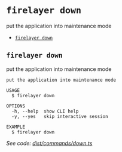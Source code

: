`firelayer down`
================

put the application into maintenance mode

* [`firelayer down`](#firelayer-down)

## `firelayer down`

put the application into maintenance mode

```
put the application into maintenance mode

USAGE
  $ firelayer down

OPTIONS
  -h, --help  show CLI help
  -y, --yes   skip interactive session

EXAMPLE
  $ firelayer down
```

_See code: [dist/commands/down.ts](https://github.com/firelayer/firelayer/blob/v1.1.0/dist/commands/down.ts)_
